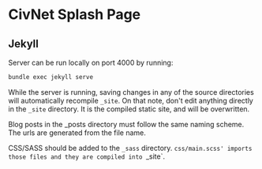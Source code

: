 # CivNet Splash Page

## Jekyll

Server can be run locally on port 4000 by running: 

```sh
bundle exec jekyll serve
```

While the server is running, saving changes in any of the source directories will automatically recompile `_site`. On that note, don't edit anything directly in the `_site` directory. It is the compiled static site, and will be overwritten.

Blog posts in the _posts directory must follow the same naming scheme. The urls are generated from the file name.

CSS/SASS should be added to the `_sass` directory. `css/main.scss' imports those files and they are compiled into `_site`.
